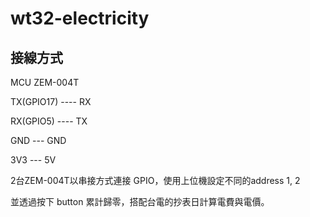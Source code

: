 # wt32-electricity
## 接線方式
MCU        ZEM-004T

TX(GPIO17) ----    RX

RX(GPIO5) ----    TX

GND       ---    GND

3V3       ---    5V


2台ZEM-004T以串接方式連接 GPIO，使用上位機設定不同的address 1, 2

並透過按下 button 累計歸零，搭配台電的抄表日計算電費與電價。
